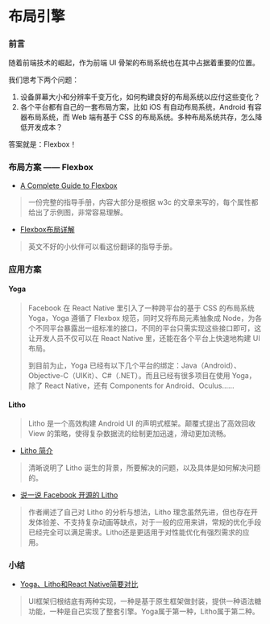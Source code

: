 # 布局引擎

### 前言

随着前端技术的崛起，作为前端 UI 骨架的布局系统也在其中占据着重要的位置。

我们思考下两个问题：

1. 设备屏幕大小和分辨率千变万化，如何构建良好的布局系统以应付这些变化？
2. 各个平台都有自己的一套布局方案，比如 iOS 有自动布局系统，Android 有容器布局系统，而 Web 端有基于 CSS 的布局系统。多种布局系统共存，怎么降低开发成本？

答案就是：Flexbox！

### 布局方案 —— Flexbox

- [A Complete Guide to Flexbox](https://css-tricks.com/snippets/css/a-guide-to-flexbox/?utm_source=caibaojian.com)
> 一份完整的指导手册，内容大部分是根据 w3c 的文章来写的，每个属性都给出了示例图，非常容易理解。

- [Flexbox布局详解](http://caibaojian.com/flexbox-guide.html)
> 英文不好的小伙伴可以看这份翻译的指导手册。

### 应用方案

#### Yoga
> Facebook 在 React Native 里引入了一种跨平台的基于 CSS 的布局系统 Yoga，Yoga 遵循了 Flexbox 规范，同时又将布局元素抽象成 Node，为各个不同平台暴露出一组标准的接口，不同的平台只需实现这些接口即可，这让开发人员不仅可以在 React Native 里，还能在各个平台上快速地构建 UI 布局。
>  
> 到目前为止，Yoga 已经有以下几个平台的绑定：Java（Android）、Objective-C（UIKit）、C#（.NET）。而且已经有很多项目在使用 Yoga，除了 React Native，还有 Components for Android、Oculus……

#### Litho
> Litho 是一个高效构建 Android UI 的声明式框架。颠覆式提出了高效回收 View 的策略，使得复杂数据流的绘制更加迅速，滑动更加流畅。

- [Litho 简介](https://www.jianshu.com/p/51419d4c6342)
> 清晰说明了 Litho 诞生的背景，所要解决的问题，以及具体是如何解决问题的。

- [说一说 Facebook 开源的 Litho](https://juejin.im/post/5922359944d904006cd0355a)
> 作者阐述了自己对 Litho 的分析与想法，Litho 理念虽然先进，但也存在开发体验差、不支持复杂动画等缺点，对于一般的应用来讲，常规的优化手段已经完全可以满足需求。Litho还是更适用于对性能优化有强烈需求的应用。

### 小结

- [Yoga、Litho和React Native简要对比](https://www.jianshu.com/p/e815d4188d99)
> UI框架归根结底有两种实现，一种是基于原生框架做封装，提供一种语法糖功能，一种是自己实现了整套引擎。Yoga属于第一种，Litho属于第二种。